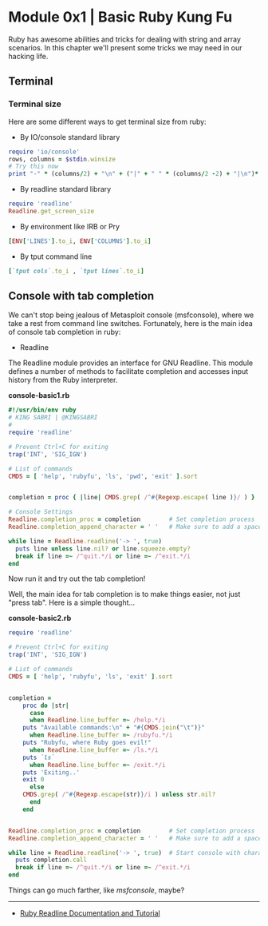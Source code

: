 # Module 0x1 \| Basic Ruby Kung Fu

Ruby has awesome abilities and tricks for dealing with string and array scenarios. In this chapter we'll present some tricks we may need in our hacking life.

## Terminal

### Terminal size

Here are some different ways to get terminal size from ruby:

* By IO/console standard library

```ruby
require 'io/console'
rows, columns = $stdin.winsize
# Try this now
print "-" * (columns/2) + "\n" + ("|" + " " * (columns/2 -2) + "|\n")* (rows / 2) + "-" * (columns/2) + "\n"
```

* By readline standard library

```ruby
require 'readline'
Readline.get_screen_size
```

* By environment like IRB or Pry

```ruby
[ENV['LINES'].to_i, ENV['COLUMNS'].to_i]
```

* By tput command line 

```ruby
[`tput cols`.to_i , `tput lines`.to_i]
```

## Console with tab completion

We can't stop being jealous of Metasploit console \(msfconsole\), where we take a rest from command line switches. Fortunately, here is the main idea of console tab completion in ruby:

* Readline 

The Readline module provides an interface for GNU Readline. This module defines a number of methods to facilitate completion and accesses input history from the Ruby interpreter.

**console-basic1.rb**

```ruby
#!/usr/bin/env ruby
# KING SABRI | @KINGSABRI
# 
require 'readline'

# Prevent Ctrl+C for exiting
trap('INT', 'SIG_IGN')

# List of commands
CMDS = [ 'help', 'rubyfu', 'ls', 'pwd', 'exit' ].sort


completion = proc { |line| CMDS.grep( /^#{Regexp.escape( line )}/ ) }

# Console Settings
Readline.completion_proc = completion        # Set completion process
Readline.completion_append_character = ' '   # Make sure to add a space after completion

while line = Readline.readline('-> ', true)
  puts line unless line.nil? or line.squeeze.empty?
  break if line =~ /^quit.*/i or line =~ /^exit.*/i
end
```

Now run it and try out the tab completion!

Well, the main idea for tab completion is to make things easier, not just "press tab". Here is a simple thought...

**console-basic2.rb**

```ruby
require 'readline'

# Prevent Ctrl+C for exiting
trap('INT', 'SIG_IGN')

# List of commands
CMDS = [ 'help', 'rubyfu', 'ls', 'exit' ].sort


completion = 
    proc do |str|
      case 
      when Readline.line_buffer =~ /help.*/i
    puts "Available commands:\n" + "#{CMDS.join("\t")}"
      when Readline.line_buffer =~ /rubyfu.*/i
    puts "Rubyfu, where Ruby goes evil!"
      when Readline.line_buffer =~ /ls.*/i
    puts `ls`
      when Readline.line_buffer =~ /exit.*/i
    puts 'Exiting..'
    exit 0
      else
    CMDS.grep( /^#{Regexp.escape(str)}/i ) unless str.nil?
      end
    end


Readline.completion_proc = completion        # Set completion process
Readline.completion_append_character = ' '   # Make sure to add a space after completion

while line = Readline.readline('-> ', true)  # Start console with character -> and make add_hist = true
  puts completion.call
  break if line =~ /^quit.*/i or line =~ /^exit.*/i
end
```

Things can go much farther, like _msfconsole_, maybe?

---

* [Ruby Readline Documentation and Tutorial](http://bogojoker.com/readline/)



